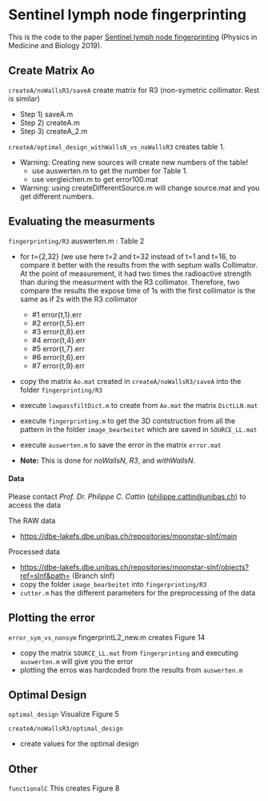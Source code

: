 # Sentinel lymph node fingerprinting
This is the code to the paper [Sentinel lymph node fingerprinting](https://iopscience.iop.org/article/10.1088/1361-6560/ab177d/meta) (Physics in Medicine and Biology 2019).

## Create Matrix Ao
`createA/noWallsR3/saveA` 
create matrix for R3 (non-symetric collimator. Rest is similar)
* Step 1) saveA.m
* Step 2) createA.m
* Step 3) createA_2.m

`createA/optimal_design_withWallsN_vs_noWallsR3` 
 creates table 1. 
* Warning: Creating new sources will create new numbers of the table!
    * use auswerten.m to get the number for Table 1.
    * use vergleichen.m to get error100.mat
* Warning: using createDifferentSource.m will change source.mat and you get different numbers.


## Evaluating the measurments
`fingerprinting/R3`
auswerten.m : Table 2
* for t={2,32} (we use here t=2 and t=32 instead of t=1 and t=16, to compare it better with the results from the with septum walls Collimator. At the point of measurement, it had two times the radioactive strength than during the measurment with the R3 collimator. Therefore, two compare the results the expose time of 1s with the first collimator is the same as if 2s with the R3 collimator
	* #1 error{t,1}.err
	* #2 error{t,5}.err
	* #3 error{t,8}.err
	* #4 error{t,4}.err
	* #5 error{t,7}.err
	* #6 error{t,6}.err
	* #7 error{t,9}.err
* copy the matrix `Ao.mat` created in `createA/noWallsR3/saveA` into the folder `fingerprinting/R3`
* execute `lowpassfiltDict.m` to create from `Ao.mat` the matrix `DictLLN.mat`
* execute `fingerprinting.m` to get the 3D contstruction from all the pattern in the folder `image_bearbeitet` which are saved in `SOURCE_LL.mat`
* execute `auswerten.m` to save the error in the matrix `error.mat`


* **Note:** This is done for *noWallsN*, *R3*, and *withWallsN*.

#### Data
Please contact *Prof. Dr. Philippe C. Cattin* (philippe.cattin@unibas.ch) to access the data
 
The RAW data
* https://dbe-lakefs.dbe.unibas.ch/repositories/moonstar-slnf/main

Processed data
* https://dbe-lakefs.dbe.unibas.ch/repositories/moonstar-slnf/objects?ref=slnf&path= (Branch slnf)
* copy the folder `image_bearbeitet` into `fingerprinting/R3`
* `cutter.m` has the different parameters for the preprocessing of the data

## Plotting the error
`error_sym_vs_nonsym` fingerprintL2_new.m creates Figure 14
* copy the matrix `SOURCE_LL.mat` from `fingerprinting` and executing `auswerten.m` will give you the error
* plotting the erros was hardcoded from the results from `auswerten.m`

## Optimal Design
`optimal_design`
Visualize Figure 5

`createA/noWallsR3/optimal_design`
* create values for the optimal design


## Other
`functionalC`
This creates Figure 8 
